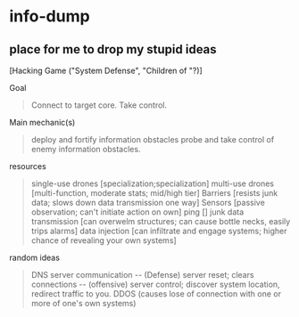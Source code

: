 info-dump
=========

place for me to drop my stupid ideas
--
[Hacking Game ("System Defense", "Children of "?)]

Goal
> Connect to target core. Take control. 

Main mechanic(s)
> deploy and fortify information obstacles
> probe and take control of enemy information obstacles.

resources
> single-use drones [specialization;specialization]
> multi-use drones [multi-function, moderate stats; mid/high tier]
> Barriers [resists junk data; slows down data transmission one way]
> Sensors [passive observation; can't initiate action on own]
> ping []
> junk data transmission [can overwelm structures; can cause bottle necks, easily trips alarms] 
> data injection [can infiltrate and engage systems; higher chance of revealing your own systems]

random ideas
> DNS server communication
-- (Defense) server reset; clears connections
-- (offensive) server control; discover system location, redirect traffic to you.
> DDOS (causes lose of connection with one or more of one's own systems)

 

 

